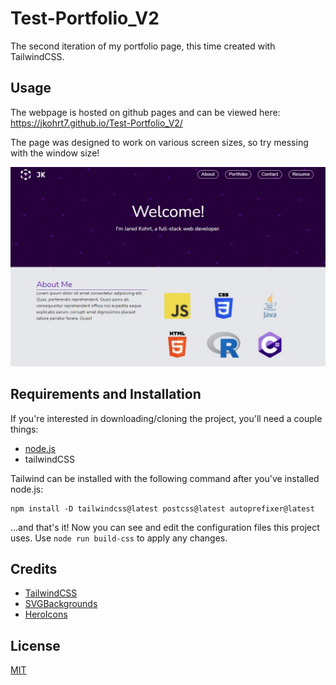 # Test-Portfolio_V2
The second iteration of my portfolio page, this time created with TailwindCSS.

## Usage
The webpage is hosted on github pages and can be viewed here:  https://jkohrt7.github.io/Test-Portfolio_V2/

The page was designed to work on various screen sizes, so try messing with the window size!

![An image of the application](./public/img/screenshot.jpg)


## Requirements and Installation
If you're interested in downloading/cloning the project, you'll need a couple things:

- [node.js](https://nodejs.org/en/) 
- tailwindCSS

Tailwind can be installed with the following command after you've installed node.js:
```
npm install -D tailwindcss@latest postcss@latest autoprefixer@latest
```

...and that's it! Now you can see and edit the configuration files this project uses. Use ```node run build-css``` to apply any changes.

## Credits
- [TailwindCSS](https://tailwindcss.com/)
- [SVGBackgrounds](https://www.svgbackgrounds.com/)
- [HeroIcons](https://heroicons.com/)

## License
[MIT](./LICENSE)
